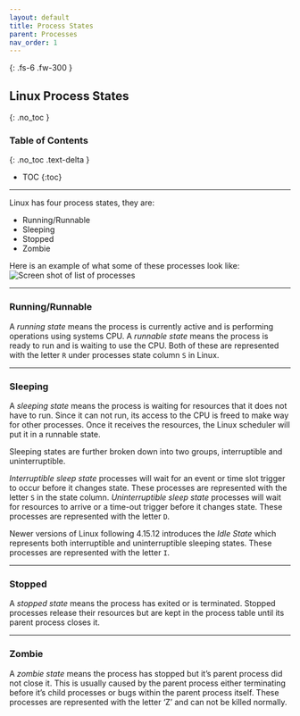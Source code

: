 ```yaml
---
layout: default
title: Process States
parent: Processes
nav_order: 1
---
```


{: .fs-6 .fw-300 }

## Linux Process States
{: .no_toc }

### Table of Contents
{: .no_toc .text-delta }

* TOC
{:toc}

---

Linux has four process states, they are:
* Running/Runnable
* Sleeping
* Stopped
* Zombie

Here is an example of what some of these processes look like:
![Screen shot of list of processes](https://github.com/dl90/linux-basics/blob/gh-pages/docs/images/processes/top_1.png?raw=true "Top command output")

---

### Running/Runnable

A _running state_ means the process is currently active and is performing operations using systems CPU. A _runnable state_ means the process is ready to run and is waiting to use the CPU. Both of these are represented with the letter `R` under processes state column `S` in Linux.

---

### Sleeping

A _sleeping state_ means the process is waiting for resources that it does not have to run. Since it can not run, its access to the CPU is freed to make way for other processes. Once it receives the resources, the Linux scheduler will put it in a runnable state.

Sleeping states are further broken down into two groups, interruptible and uninterruptible.

_Interruptible sleep state_ processes will wait for an event or time slot trigger to occur before it changes state. These processes are represented with the letter `S` in the state column.
_Uninterruptible sleep state_ processes will wait for resources to arrive or a time-out trigger before it changes state. These processes are represented with the letter `D`.

Newer versions of Linux following 4.15.12 introduces the _Idle State_ which represents both interruptible and uninterruptible sleeping states. These processes are represented with the letter `I`.

---

### Stopped

A _stopped state_ means the process has exited or is terminated. Stopped processes release their resources but are kept in the process table until its parent process closes it.

---

### Zombie

A _zombie state_ means the process has stopped but it’s parent process did not close it. This is usually caused by the parent process either terminating before it’s child processes or bugs within the parent process itself. These processes are represented with the letter ‘Z’ and can not be killed normally.
